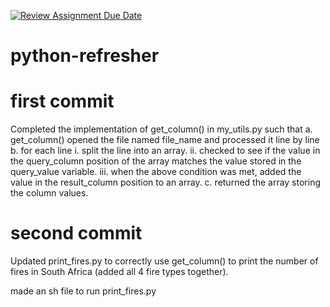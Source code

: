 [![Review Assignment Due Date](https://classroom.github.com/assets/deadline-readme-button-24ddc0f5d75046c5622901739e7c5dd533143b0c8e959d652212380cedb1ea36.svg)](https://classroom.github.com/a/oQi7O4AA)
# python-refresher

# first commit

Completed the implementation of get_column() in my_utils.py such that
a. get_column() opened the file named file_name and processed it line by line
b. for each line
	i. split the line into an array.
	ii. checked to see if the value in the query_column position of the array matches the value stored in the query_value variable.
	iii. when the above condition was met, added the value in the result_column position to an array.
c. returned the array storing the column values.

# second commit 

Updated print_fires.py to correctly use get_column() to print the number of fires in South Africa (added all 4 fire types together). 

made an sh file to run print_fires.py